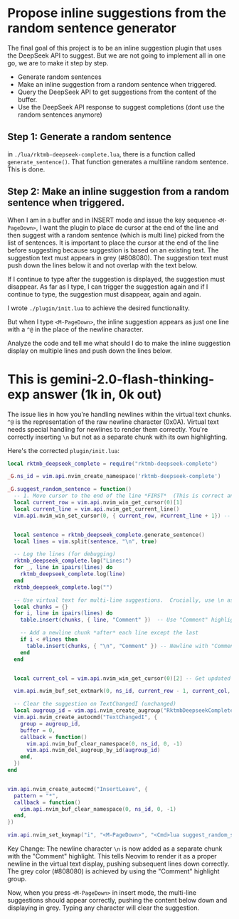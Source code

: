 # Propose inline suggestions from the random sentence generator

The final goal of this project is to be an inline suggestion plugin that uses the DeepSeek API to suggest.
But we are not going to implement all in one go, we are to make it step by step.

- Generate random sentences
- Make an inline suggestion from a random sentence when triggered.
- Query the DeepSeek API to get suggestions from the content of the buffer.
- Use the DeepSeek API response to suggest completions (dont use the random sentences anymore)

## Step 1: Generate a random sentence

in `./lua/rktmb-deepseek-complete.lua`, there is a function called `generate_sentence()`.
That function generates a multiline random sentence.
This is done.

## Step 2: Make an inline  suggestion from a random sentence when triggered.

When I am in a buffer and in INSERT mode and issue the key sequence `<M-PageDown>`,
I want the plugin to place de cursor at the end of the line and then suggest with a random sentence (which is multi line) picked from the list of sentences.
It is important to place the cursor at the end of the line before suggesting because suggestion is based on an existing text.
The suggestion text must appears in grey (#808080).
The suggestion text must push down the lines below it and not overlap with the text below.

If I continue to type after the suggestion is displayed, the suggestion must disappear.
As far as I type, I can trigger the suggestion again and if I continue to type, the suggestion must disappear, again and again.

I wrote `./plugin/init.lua` to achieve the desired functionality.

But when I type `<M-PageDown>`, the inline suggestion appears as just one line with a `^@` in the place of the newline character.

Analyze the code and tell me what should I do to make the inline suggestion display on multiple lines and push down the lines below.




# This is gemini-2.0-flash-thinking-exp answer (1k in, 0k out)

The issue lies in how you're handling newlines within the virtual text chunks.  `^@` is the representation of the raw newline character (0x0A).  Virtual text needs special handling for newlines to render them correctly.  You're correctly inserting `\n` but not as a separate chunk with its own highlighting.

Here's the corrected `plugin/init.lua`:

```lua
local rktmb_deepseek_complete = require("rktmb-deepseek-complete")

_G.ns_id = vim.api.nvim_create_namespace('rktmb-deepseek-complete')

_G.suggest_random_sentence = function()
  -- 1. Move cursor to the end of the line *FIRST*  (This is correct and important)
  local current_row = vim.api.nvim_win_get_cursor(0)[1]
  local current_line = vim.api.nvim_get_current_line()
  vim.api.nvim_win_set_cursor(0, { current_row, #current_line + 1}) -- +1 to move past end of line


  local sentence = rktmb_deepseek_complete.generate_sentence()
  local lines = vim.split(sentence, "\n", true)

  -- Log the lines (for debugging)
  rktmb_deepseek_complete.log("Lines:")
  for _, line in ipairs(lines) do
    rktmb_deepseek_complete.log(line)
  end
  rktmb_deepseek_complete.log("")

  -- Use virtual text for multi-line suggestions.  Crucially, use \n as the actual newline
  local chunks = {}
  for i, line in ipairs(lines) do
    table.insert(chunks, { line, "Comment" })  -- Use "Comment" highlight group for grey

    -- Add a newline chunk *after* each line except the last
    if i < #lines then
      table.insert(chunks, { "\n", "Comment" }) -- Newline with "Comment" highlighting
    end
  end


  local current_col = vim.api.nvim_win_get_cursor(0)[2] -- Get updated column

  vim.api.nvim_buf_set_extmark(0, ns_id, current_row - 1, current_col, { virt_text = chunks, virt_text_pos = 'overlay' })

  -- Clear the suggestion on TextChangedI (unchanged)
  local augroup_id = vim.api.nvim_create_augroup("RktmbDeepseekCompleteSuggestions", { clear = true })
  vim.api.nvim_create_autocmd("TextChangedI", {
    group = augroup_id,
    buffer = 0,
    callback = function()
      vim.api.nvim_buf_clear_namespace(0, ns_id, 0, -1)
      vim.api.nvim_del_augroup_by_id(augroup_id)
    end,
  })
end


vim.api.nvim_create_autocmd("InsertLeave", {
  pattern = "*",
  callback = function()
    vim.api.nvim_buf_clear_namespace(0, ns_id, 0, -1)
  end,
})

vim.api.nvim_set_keymap("i", "<M-PageDown>", "<Cmd>lua suggest_random_sentence()<CR>", { noremap = true, silent = true })
```

Key Change:  The newline character `\n` is now added as a separate chunk with the "Comment" highlight.  This tells Neovim to render it as a proper newline in the virtual text display, pushing subsequent lines down correctly.  The grey color (#808080) is achieved by using the "Comment" highlight group.



Now, when you press `<M-PageDown>` in insert mode, the multi-line suggestions should appear correctly, pushing the content below down and displaying in grey.  Typing any character will clear the suggestion.

